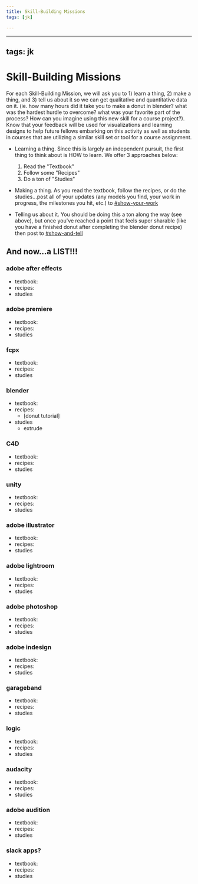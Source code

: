 ```yaml
---
title: Skill-Building Missions
tags: [jk]

---
```


---
tags: jk
---

# Skill-Building Missions

For each Skill-Building Mission, we will ask you to 1) learn a thing, 2) make a thing, and 3) tell us about it so we can get qualitative and quantitative data on it. (ie. how many hours did it take you to make a donut in blender? what was the hardest hurdle to overcome? what was your favorite part of the process? How can you imagine using this new skill for a course project?). Know that your feedback will be used for visualizations and learning designs to help future fellows embarking on this activity as well as students in courses that are utilizing a similar skill set or tool for a course assignment.
* Learning a thing. Since this is largely an independent pursuit, the first thing to think about is HOW to learn. We offer 3 approaches below:


  1. Read the "Textbook" 
  2. Follow some "Recipes"
  3. Do a ton of "Studies"

* Making a thing. As you read the textbook, follow the recipes, or do the studies...post all of your updates (any models you find, your work in progress, the milestones you hit, etc.) to [#show-your-work](https://bokcenter.slack.com/archives/C02T7LNCD6C)
* Telling us about it. You should be doing this a ton along the way (see above), but once you've reached a point that feels super sharable (like you have a finished donut after completing the blender donut recipe) then post to [#show-and-tell](https://bokcenter.slack.com/archives/C02SJ00USMR)

## And now...a LIST!!!

### adobe after effects
* textbook:
* recipes:
* studies

### adobe premiere
* textbook:
* recipes:
* studies

### fcpx
* textbook:
* recipes:
* studies


### blender
* textbook:
* recipes:
    * [donut tutorial]
* studies
    * extrude

### C4D
* textbook:
* recipes:
* studies

### unity
* textbook:
* recipes:
* studies

### adobe illustrator
* textbook:
* recipes:
* studies

### adobe lightroom
* textbook:
* recipes:
* studies

### adobe photoshop
* textbook:
* recipes:
* studies

### adobe indesign
* textbook:
* recipes:
* studies

### garageband
* textbook:
* recipes:
* studies

### logic
* textbook:
* recipes:
* studies

### audacity
* textbook:
* recipes:
* studies

### adobe audition
* textbook:
* recipes:
* studies

### slack apps?
* textbook:
* recipes:
* studies